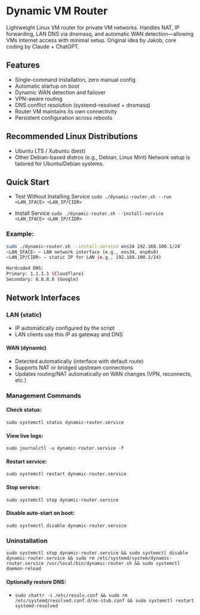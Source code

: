 # Dynamic VM Router
Lightweight Linux VM router for private VM networks. Handles NAT, IP forwarding, LAN DNS via dnsmasq, and automatic WAN detection—allowing VMs internet access with minimal setup.
Original idea by Jakob, core coding by Claude + ChatGPT.

## Features
- Single-command installation, zero manual config
- Automatic startup on boot
- Dynamic WAN detection and failover
- VPN-aware routing
- DNS conflict resolution (systemd-resolved + dnsmasq)
- Router VM maintains its own connectivity
- Persistent configuration across reboots

## Recommended Linux Distributions

- Ubuntu LTS / Xubuntu (best)
- Other Debian-based distros (e.g., Debian, Linux Mint)
Network setup is tailored for Ubuntu/Debian systems.

## Quick Start
- Test Without Installing Service
`sudo ./dynamic-router.sh --run <LAN_IFACE> <LAN_IP/CIDR>`

- Install Service
`sudo ./dynamic-router.sh --install-service <LAN_IFACE> <LAN_IP/CIDR>`

### Example:
```bash
sudo ./dynamic-router.sh --install-service ens34 192.168.100.1/24`
<LAN_IFACE> — LAN network interface (e.g., ens34, enp0s8)
<LAN_IP/CIDR> — static IP for LAN (e.g., 192.168.100.1/24)

Hardcoded DNS:
Primary: 1.1.1.1 (Cloudflare)
Secondary: 8.8.8.8 (Google)
```

## Network Interfaces
### LAN (static)

- IP automatically configured by the script
- LAN clients use this IP as gateway and DNS
#### WAN (dynamic)
- Detected automatically (interface with default route)
- Supports NAT or bridged upstream connections
- Updates routing/NAT automatically on WAN changes (VPN, reconnects, etc.)
### Management Commands
#### Check status:
`sudo systemctl status dynamic-router.service`

#### View live logs:
`sudo journalctl -u dynamic-router.service -f`

#### Restart service:
`sudo systemctl restart dynamic-router.service`

#### Stop service:
`sudo systemctl stop dynamic-router.service`

#### Disable auto-start on boot:
`sudo systemctl disable dynamic-router.service`

### Uninstallation
`sudo systemctl stop dynamic-router.service && sudo systemctl disable dynamic-router.service && sudo rm /etc/systemd/system/dynamic-router.service /usr/local/bin/dynamic-router.sh && sudo systemctl daemon-reload`

#### Optionally restore DNS:
- `sudo chattr -i /etc/resolv.conf && sudo rm /etc/systemd/resolved.conf.d/no-stub.conf && sudo systemctl restart systemd-resolved`
